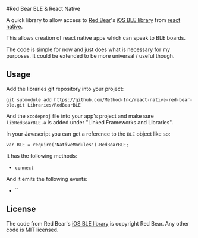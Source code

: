 #Red Bear BLE & React Native

A quick library to allow access to [Red Bear](http://redbearlab.com/)'s [iOS BLE library](https://github.com/RedBearLab/iOS) from [react native](https://facebook.github.io/react-native/).

This allows creation of react native apps which can speak to BLE boards.

The code is simple for now and just does what is necessary for my purposes. It could be extended to be more universal / useful though.

## Usage

Add the libraries git repository into your project:

```
git submodule add https://github.com/Method-Inc/react-native-red-bear-ble.git Libraries/RedBearBLE
```

And the `xcodeproj` file into your app's project and make sure `libRedBearBLE.a` is added under "Linked Frameworks and Libraries".

In your Javascript you can get a reference to the `BLE` object like so:

```
var BLE = require('NativeModules').RedBearBLE;
```

It has the following methods:

 * `connect`

And it emits the following events:
 
 * ``

## License

The code from Red Bear's [iOS BLE library](https://github.com/RedBearLab/iOS) is copyright Red Bear. Any other code is MIT licensed.
